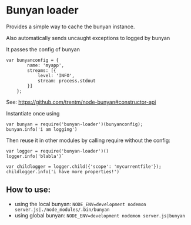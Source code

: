 # Bunyan loader

Provides a simple way to cache the bunyan instance.

Also automatically sends uncaught exceptions to logged by bunyan

It passes the config of bunyan
```
var bunyanconfig = {
        name: 'myapp',
        streams: [{
            level: 'INFO',
            stream: process.stdout
        }]
    };
```
See: https://github.com/trentm/node-bunyan#constructor-api

Instantiate once using

```
var bunyan = require('bunyan-loader')(bunyanconfig);
bunyan.info('i am logging')
```

Then reuse it in other modules by calling require without the config:

```
var logger = require('bunyan-loader')()
logger.info('blabla')`
```

`var childlogger = logger.child({'scope': 'mycurrentfile'}); childlogger.info('i have more properties!')`

## How to use:
- using the local bunyan: `NODE_ENV=development nodemon server.js|./node_modules/.bin/bunyan`
- using global bunyan: `NODE_ENV=development nodemon server.js|bunyan`
